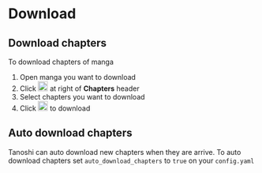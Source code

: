 # Download

## Download chapters

To download chapters of manga

1. Open manga you want to download
2. Click <img src='/assets/pencil.svg' width="20"> at right of **Chapters** header
3. Select chapters you want to download
4. Click  <img src='/assets/cloud-download.svg' width="20"> to download

## Auto download chapters

Tanoshi can auto download new chapters when they are arrive. To auto download chapters set `auto_download_chapters` to `true`  on your `config.yaml`